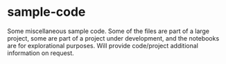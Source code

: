 # sample-code

Some miscellaneous sample code. Some of the files are part of a large project, some are part of a project under development, and the notebooks are for explorational purposes. Will provide code/project additional information on request.

